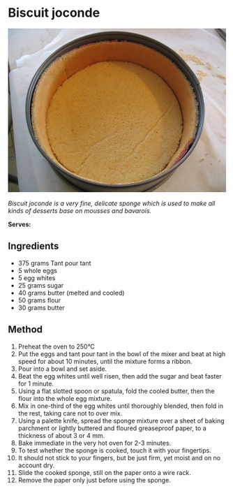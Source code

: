# Biscuit joconde

![Biscuit joconde](resources/biscuit-joconde.png)

*Biscuit joconde is a very fine, delicate sponge which is used to make all kinds of desserts base on mousses and bavarois.*

**Serves:** 

## Ingredients
- 375 grams Tant pour tant
- 5 whole eggs
- 5 egg whites
- 25 grams sugar
- 40 grams butter (melted and cooled)
- 50 grams flour
- 30 grams butter

## Method
1. Preheat the oven to 250°C
1. Put the eggs and tant pour tant in the bowl of the mixer and beat at high speed for about 10 minutes, until the mixture forms a ribbon. 
1. Pour into a bowl and set aside.
1. Beat the egg whites until well risen, then add the sugar and beat faster for 1 minute.
1. Using a flat slotted spoon or spatula, fold the cooled butter, then the flour into the whole egg mixture. 
1. Mix in one-third of the egg whites until thoroughly blended, then fold in the rest, taking care not to over mix.
1. Using a palette knife, spread the sponge mixture over a sheet of baking parchment or lightly buttered and floured greaseproof paper, to a thickness of about 3 or 4 mm. 
1. Bake immediate in the very hot oven for 2-3 minutes. 
1. To test whether the sponge is cooked, touch it with your fingertips. 
1. It should not stick to your fingers, but be just firm, yet moist and on no account dry.
1. Slide the cooked sponge, still on the paper onto a wire rack. 
1. Remove the paper only just before using the sponge.